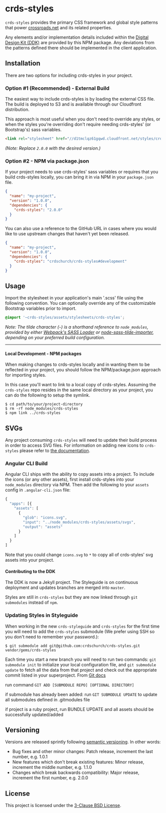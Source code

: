 crds-styles
==========

`crds-styles` provides the primary CSS framework and global style patterns that
power [crossroads.net](http://crossroads.net) and its related properties.

Any elements and/or implementation details included within the [Digital Design
Kit (DDK)](http://github.com/crdschurch/crds-styleguide) are provided by this
NPM package. Any deviations from the patterns defined there should be
implemented in the client application.

Installation
----------

There are two options for including crds-styles in your project.

### Option #1 (Recommended) - External Build

The easiest way to include crds-styles is by loading the external CSS file. The
build is deployed to S3 and is available through our Cloudfront distribution.

This approach is most useful when you don't need to override any styles, or
when the styles you're overriding don't require needing crds-styles' (or
Bootstrap's) sass variables.

```html
<link rel="stylesheet" href="//d1tmclqz61gqwd.cloudfront.net/styles/crds-styles-2.0.0.min.css">
```

_(Note: Replace `2.0.0` with the desired version.)_

### Option #2 - NPM via package.json

If your project needs to use crds-styles' sass variables or requires that you
build crds-styles locally, you can bring it in via NPM in your `package.json`
file.

```json
{
  "name": "my-project",
  "version": "1.0.0",
  "dependencies": {
    "crds-styles": "2.0.0"
  }
}
```

You can also use a reference to the GitHub URL in cases where you would like to
use upstream changes that haven't yet been released.

```json
{
  "name": "my-project",
  "version": "1.0.0",
  "dependencies": {
    "crds-styles": "crdschurch/crds-styles#development"
  }
}
```

Usage
----------

Import the stylesheet in your application's main '.scss'
file using the following convention. You can optionally override
any of the customizable Bootstrap variables prior to import.

```scss
@import '~crds-styles/assets/stylesheets/crds-styles';
```

_Note: The tilde character (`~`) is a shorthand reference to `node_modules`,
provided by either [Webpack's SASS Loader](https://github.com/webpack-contrib/sass-loader#imports)
or [node-sass-tilde-importer](https://github.com/matthewdavidson/node-sass-tilde-importer),
depending on your preferred build configuration._

---

#### Local Development - NPM packages

When making changes to crds-styles locally and in wanting them to be reflected
in your project, you should follow the NPM/package.json approach for importing
styles.

In this case you'll want to link to a local copy of crds-styles. Assuming the
`crds-styles` repo resides in the same local directory as your project, you can
do the following to setup the symlink.

```text
$ cd path/to/your/project-directory
$ rm -rf node_modules/crds-styles
$ npm link ../crds-styles
```

SVGs
--------

Any project consuming `crds-styles` will need to update their build process in
order to access SVG files. For information on adding new icons to `crds-styles`
please refer to [the
documentation](https://github.com/crdschurch/crds-styles/blob/development/src/assets/svgs/README.md).

### Angular CLI Build

Angular CLI ships with the ability to copy assets into a project. To include the
icons (or any other assets), first install crds-styles into your `node_modules`
directory via NPM. Then add the following to your `assets` config in
`.angular-cli.json` file:

```js
{
  "apps": [{
    "assets": [
      {
        "glob": "icons.svg",
        "input": "../node_modules/crds-styles/assets/svgs",
        "output": "assets"
      }
    ]
  }
]
```

Note that you could change `icons.svg` to `*` to copy all of crds-styles' svg
assets into your project.


#### Contributing to the DDK

The DDK is now a Jekyll project. The Styleguide is on continuous deployment and updates branches are merged into `master`.

Styles are still in `crds-styles` but they are now linked through `git submodules` instead of `npm`.

### Updating Styles in Styleguide

When working in the new `crds-styleguide` and `crds-styles` for the first time you will need to add the `crds-styles` submodule (We prefer using SSH so you don't need to remember your password.):

```$ git submodule add git@github.com:crdschurch/crds-styles.git vendor/gems/crds-styles ```

Each time you start a new branch you will need to run two commands: `git submodule init` to initialize your local configuration file, and `git submodule update` to fetch all the data from that project and check out the appropriate commit listed in your superproject. From [Git docs](https://git-scm.com/book/en/v2/Git-Tools-Submodules)

run command ```GIT ADD [SUBMODULE REPO] [OPTIONAL DIRECTORY]```

if submodule has already been added:
run `GIT SUBMODULE UPDATE` to update all submodules defined in .gitmodules file

if project is a ruby project, run BUNDLE UPDATE and all assets should be successfully updated/added


Versioning
--------

Versions are released sprintly following [semantic
versioning](https://semver.org/). In other words:

- Bug fixes and other minor changes: Patch release, increment the last number,
  e.g. 1.0.1
- New features which don't break existing features: Minor release, increment the
  middle number, e.g. 1.1.0
- Changes which break backwards compatibility: Major release, increment the
  first number, e.g. 2.0.0

License
--------

This project is licensed under the [3-Clause BSD
License](https://opensource.org/licenses/BSD-3-Clause).
